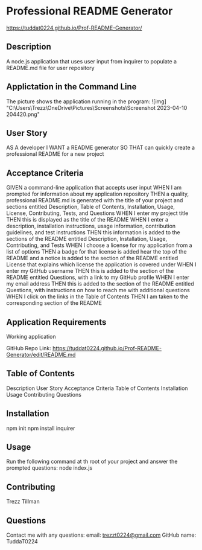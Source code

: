 # Professional README Generator
https://tuddat0224.github.io/Prof-README-Generator/

## Description
A node.js application that uses user input from inquirer to populate a README.md file for user repository

## Applictation in the Command Line
The picture shows the application running in the program:
![img] "C:\Users\Trezz\OneDrive\Pictures\Screenshots\Screenshot 2023-04-10 204420.png"  

## User Story
AS A developer
I WANT a README generator
SO THAT can quickly create a professional README for a new project

## Acceptance Criteria
GIVEN a command-line application that accepts user input
WHEN I am prompted for information about my application repository
THEN a quality, professional README.md is generated with the title of your project and sections entitled Description, Table of Contents, Installation, Usage, License, Contributing, Tests, and Questions
WHEN I enter my project title
THEN this is displayed as the title of the README
WHEN I enter a description, installation instructions, usage information, contribution guidelines, and test instructions
THEN this information is added to the sections of the README entitled Description, Installation, Usage, Contributing, and Tests
WHEN I choose a license for my application from a list of options
THEN a badge for that license is added hear the top of the README and a notice is added to the section of the README entitled License that explains which license the application is covered under
WHEN I enter my GitHub username
THEN this is added to the section of the README entitled Questions, with a link to my GitHub profile
WHEN I enter my email address
THEN this is added to the section of the README entitled Questions, with instructions on how to reach me with additional questions
WHEN I click on the links in the Table of Contents
THEN I am taken to the corresponding section of the README

## Application Requirements
Working application 



GitHub Repo Link: https://tuddat0224.github.io/Prof-README-Generator/edit/README.md 

## Table of Contents
Description
User Story
Acceptance Criteria
Table of Contents
Installation
Usage
Contributing
Questions


## Installation
npm init
npm install inquirer

## Usage
Run the following command at th root of your project and answer the prompted questions:
node index.js

## Contributing
Trezz Tillman

## Questions
Contact me with any questions: email: trezzt0224@gmail.com
GitHub name: TuddaT0224
